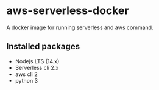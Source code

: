 # aws-serverless-docker

A docker image for running serverless and aws command.

## Installed packages

- Nodejs LTS (14.x)
- Serverless cli 2.x
- aws cli 2
- python 3
